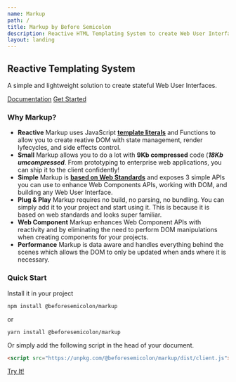 ```yaml
---
name: Markup
path: /
title: Markup by Before Semicolon
description: Reactive HTML Templating System to create Web User Interfaces.
layout: landing
---
```


<div role="banner" id="banner">

## Reactive Templating System

A simple and lightweight solution to create stateful Web User Interfaces.

<div class="actions">

[Documentation](documentation/index.md) [Get Started](documentation/get-started.md)

</div>

</div>

<section id="why-markup">

### Why Markup?

-   **Reactive**
    Markup uses JavaScript **[template literals](https://developer.mozilla.org/en-US/docs/Web/JavaScript/Reference/Template_literals)** and Functions to allow you to create reative DOM with state management, render lyfecycles, and side effects control.
-   **Small**
    Markup allows you to do a lot with **9Kb compressed** code (**_18Kb umcompressed_**. From prototyping to enterprise web applications, you can ship it to the client confidently!
-   **Simple**
    Markup is **[based on Web Standards](https://www.w3.org/standards/)** and exposes 3 simple APIs you can use to enhance Web Components APIs, working with DOM, and building any Web User Interface.
-   **Plug & Play**
    Markup requires no build, no parsing, no bundling. You can simply add it to your project and start using it. This is because it is based on web standards and looks super familiar.
-   **Web Component**
    Markup enhances Web Component APIs with reactivity and by eliminating the need to perform DOM manipulations when creating components for your projects.
-   **Performance**
    Markup is data aware and handles everything behind the scenes which allows the DOM to only be updated when ands where it is necessary.

</section>

<section id="quick-start">

### Quick Start

Install it in your project

```
npm install @beforesemicolon/markup
```

or

```
yarn install @beforesemicolon/markup
```

Or simply add the following script in the head of your document.

```html
<script src="https://unpkg.com/@beforesemicolon/markup/dist/client.js"></script>
```

[Try It!](https://stackblitz.com/edit/web-platform-lvonxr?file=app.js)

</section>
